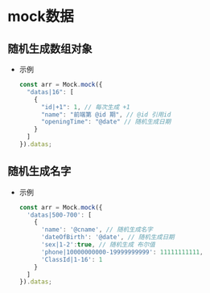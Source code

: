 # mock数据

## 随机生成数组对象

+ 示例

  ```javascript
  const arr = Mock.mock({
    "datas|16": [
      {
        "id|+1": 1, // 每次生成 +1
        "name": "前端第 @id 期", // @id 引用id
        "openingTime": "@date" // 随机生成日期
      }
    ]
  }).datas;
  ```

## 随机生成名字

+ 示例

  ```javascript
  const arr = Mock.mock({
    'datas|500-700': [
      {
        'name': '@cname', // 随机生成名字
        'dateOfBirth': '@date', // 随机生成日期
        'sex|1-2':true, // 随机生成 布尔值
        'phone|10000000000-19999999999': 11111111111,
        'ClassId|1-16': 1
      }
    ]
  }).datas;
  ```
